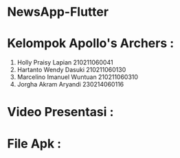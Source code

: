 # NewsApp-Flutter


# Kelompok Apollo's Archers :

1. Holly Praisy Lapian 210211060041
2. Hartanto Wendy Dasuki 210211060130
3. Marcelino Imanuel Wuntuan 210211060310
4. Jorgha Akram Aryandi 230214060116

# Video Presentasi :

# File Apk :
